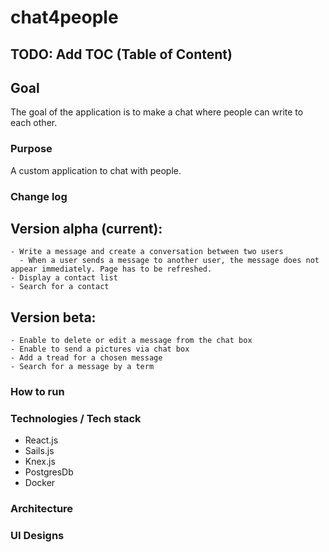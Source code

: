 # chat4people

## TODO: Add TOC (Table of Content)

## Goal

The goal of the application is to make a chat where people can write to each other.

### Purpose

A custom application to chat with people.

### Change log

  ## Version alpha (current):
    - Write a message and create a conversation between two users
      - When a user sends a message to another user, the message does not appear immediately. Page has to be refreshed.
    - Display a contact list 
    - Search for a contact

  ## Version beta: 
    - Enable to delete or edit a message from the chat box
    - Enable to send a pictures via chat box
    - Add a tread for a chosen message
    - Search for a message by a term

### How to run


### Technologies / Tech stack

- React.js
- Sails.js
- Knex.js
- PostgresDb
- Docker

### Architecture

### UI Designs
